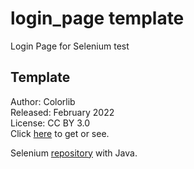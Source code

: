 # login_page template
Login Page for Selenium test

## Template
Author: Colorlib <br>
Released: February 2022 <br>
License: CC BY 3.0 <br>
Click <a href="https://colorlib.com/wp/template/login-form-v1/">here</a> to get or see.

Selenium <a href="https://github.com/domingoslequechane/TV-Selenium-activity-test-automation/">repository</a> with Java.
